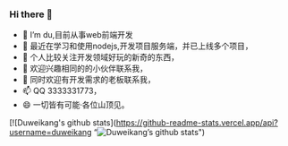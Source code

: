 ### Hi there 👋

- 🔭 I’m du,目前从事web前端开发
- 🌱 最近在学习和使用nodejs,开发项目服务端，并已上线多个项目，
- 👯 个人比较关注开发领域好玩的新奇的东西，
- 🤔 欢迎兴趣相同的的小伙伴联系我，
- 💬 同时欢迎有开发需求的老板联系我，
- 📫 QQ 3333331773，
- 😄 一切皆有可能·各位山顶见。



[![Duweikang's github stats](https://github-readme-stats.vercel.app/api?username=duweikang “![Duweikang’s github stats")](https://github.com/anuraghazra/github-readme-stats)
